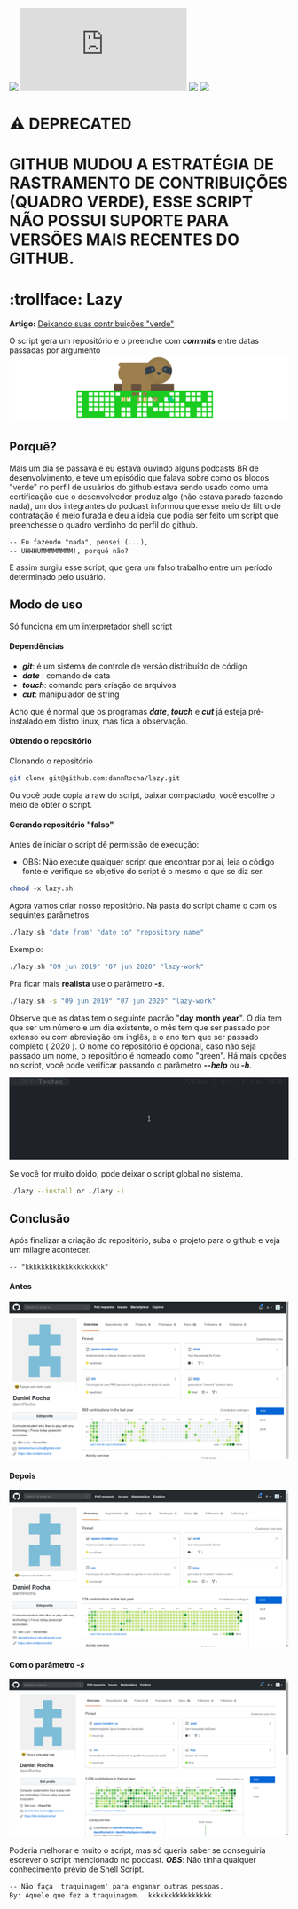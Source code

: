 ![](https://img.shields.io/github/license/dannrocha/lazy)
![](https://img.shields.io/github/size/dannRocha/lazy/lazy.sh)
![](https://img.shields.io/github/last-commit/dannRocha/lazy)
![](https://img.shields.io/badge/daniel%20rocha-dev-green)

# ⚠️ DEPRECATED

# GITHUB MUDOU A ESTRATÉGIA DE RASTRAMENTO DE CONTRIBUIÇÕES (QUADRO VERDE), ESSE SCRIPT NÃO POSSUI SUPORTE PARA VERSÕES MAIS RECENTES DO GITHUB. 

# :trollface: Lazy

**Artigo:** [Deixando suas contribuições "verde"](https://dev.to/dannrocha/deixando-o-suas-contribuicoes-verde-55ml)

O script gera um repositório e o preenche com ***commits*** entre datas passadas por argumento
![](screenshot/logo.png)

## Porquê?

Mais um dia se passava e eu estava ouvindo alguns podcasts BR de desenvolvimento, e teve um episódio que falava sobre como os blocos "verde" no perfil de usuários do github estava sendo usado como uma certificação que o desenvolvedor produz algo (não estava parado fazendo nada), um dos integrantes do podcast informou que esse meio de filtro de contratação é meio furada e deu a ideia que podia ser feito um script que preenchesse o quadro verdinho do perfil do github.

    -- Eu fazendo "nada", pensei (...), 
    -- UHHHUMMMMMMMM!, porquê não?

E assim surgiu esse script, que gera um falso trabalho entre um período determinado pelo usuário.


## Modo de uso

Só funciona em um interpretador shell script

#### Dependências
*   ***git***: é um sistema de controle de versão distribuído de código
*   ***date*** : comando de data
*   ***touch***: comando para criação de arquivos
*   ***cut***: manipulador de string

Acho que é normal que os programas ***date***, ***touch*** e ***cut*** já esteja pré-instalado em distro linux, mas fica a observação.

#### Obtendo o repositório

Clonando o repositório
```sh
git clone git@github.com:dannRocha/lazy.git
```

Ou você pode copia a raw do script, baixar compactado, você escolhe o meio de obter o script.

#### Gerando repositório "falso"

Antes de iniciar o script dê permissão de execução:
* OBS: Não execute qualquer script que encontrar por aí, leia o código fonte e verifique se objetivo do script é o mesmo o que se diz ser.
```sh
chmod +x lazy.sh
```
Agora vamos criar nosso repositório. Na pasta do script chame o com os seguintes parâmetros

```sh
./lazy.sh "date from" "date to" "repository name"
```
Exemplo:
```sh
./lazy.sh "09 jun 2019" "07 jun 2020" "lazy-work"   
```
Pra ficar mais **realista** use o parâmetro ***-s***. 
```sh
./lazy.sh -s "09 jun 2019" "07 jun 2020" "lazy-work"   
``` 

Observe que as datas tem o seguinte padrão "**day** **month** **year**". O dia tem que ser um número e um dia existente, o mês tem que ser passado por extenso ou com abreviação em inglês, e o ano tem que ser passado completo ( 2020 ). O nome do repositório é opcional, caso não seja passado um nome, o repositório é nomeado como "green". Há mais opções no script, você pode verificar passando o parâmetro ***--help*** ou ***-h***.

![Script em execução](screenshot/run.gif)

Se você for muito doido, pode deixar o script global no sistema.

```sh
./lazy --install or ./lazy -i
```

## Conclusão

Após finalizar a criação do repositório, suba o projeto para o github e veja um milagre acontecer.
    
    -- "kkkkkkkkkkkkkkkkkkkk"


#### Antes
![ antes de subir o repositorio ](screenshot/before.png)
#### Depois
![ depois de subir o repositorio ](screenshot/after.png)

#### Com o parâmetro *-s*
![ depois de subir o repositorio ](screenshot/realist.png)

Poderia melhorar e muito o script, mas só queria saber se conseguiria escrever o script mencionado no podcast. ***OBS***: Não tinha qualquer conhecimento prévio de Shell Script.

    -- Não faça 'traquinagem' para enganar outras pessoas. 
    By: Aquele que fez a traquinagem.  kkkkkkkkkkkkkkkk


